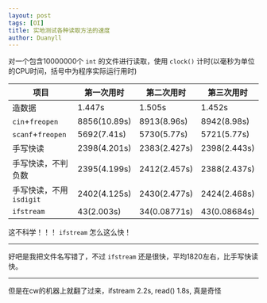 ```yaml
---
layout: post
tags: [OI]
title: 实地测试各种读取方法的速度
author: Duanyll
---
```


对一个包含10000000个 `int` 的文件进行读取，使用 `clock()` 计时(以毫秒为单位的CPU时间，括号中为程序实际运行用时)

|项目|第一次用时|第二次用时|第三次用时|
|-|-|-|-|
|造数据|1.447s|1.505s|1.452s|
|`cin`+`freopen`|8856(10.89s)|8913(8.96s)|8942(8.98s)|
|`scanf`+`freopen`|5692(7.41s)|5730(5.77s)|5721(5.77s)|
|手写快读|2398(4.201s)|2383(2.427s)|2398(2.443s)|
|手写快读，不判负数|2395(4.199s)|2412(2.457s)|2388(2.437s)|
|手写快读，不用 `isdigit`|2402(4.125s)|2430(2.477s)|2424(2.468s)|
|`ifstream`|43(2.003s)|34(0.08771s)|43(0.08684s)|

这不科学！！！ `ifstream` 怎么这么快！

---

好吧是我把文件名写错了，不过 `ifstream` 还是很快，平均1820左右，比手写快读快。

---

但是在cw的机器上就翻了过来，ifstream 2.2s, read() 1.8s, 真是奇怪